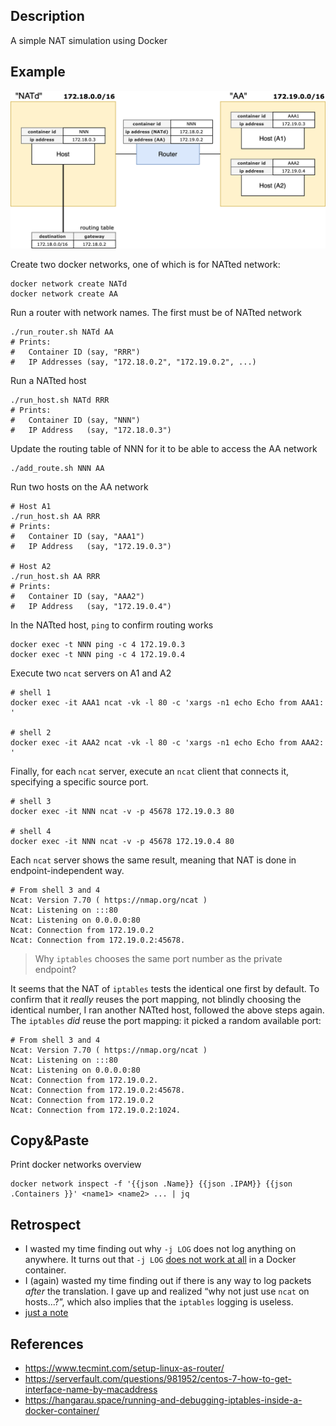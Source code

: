 ## Description
A simple NAT simulation using Docker


## Example

![example diagram](docs/example.png)

Create two docker networks, one of which is for NATted network:
```
docker network create NATd
docker network create AA
```

Run a router with network names. The first must be of NATted network
```
./run_router.sh NATd AA
# Prints:
# 	Container ID (say, "RRR")
# 	IP Addresses (say, "172.18.0.2", "172.19.0.2", ...)
```

Run a NATted host
```
./run_host.sh NATd RRR
# Prints:
# 	Container ID (say, "NNN")
# 	IP Address   (say, "172.18.0.3")
```

Update the routing table of NNN for it to be able to access the AA network
```
./add_route.sh NNN AA
```

Run two hosts on the AA network
```
# Host A1
./run_host.sh AA RRR
# Prints:
# 	Container ID (say, "AAA1")
# 	IP Address   (say, "172.19.0.3")

# Host A2
./run_host.sh AA RRR
# Prints:
# 	Container ID (say, "AAA2")
# 	IP Address   (say, "172.19.0.4")
```

In the NATted host, `ping` to confirm routing works
```
docker exec -t NNN ping -c 4 172.19.0.3
docker exec -t NNN ping -c 4 172.19.0.4
```

Execute two `ncat` servers on A1 and A2
```
# shell 1
docker exec -it AAA1 ncat -vk -l 80 -c 'xargs -n1 echo Echo from AAA1: '

# shell 2
docker exec -it AAA2 ncat -vk -l 80 -c 'xargs -n1 echo Echo from AAA2: '
```

Finally, for each `ncat` server, execute an `ncat` client that connects it, specifying a specific source port.
```
# shell 3
docker exec -it NNN ncat -v -p 45678 172.19.0.3 80

# shell 4
docker exec -it NNN ncat -v -p 45678 172.19.0.4 80
```

Each `ncat` server shows the same result, meaning that NAT is done in endpoint-independent way.
```
# From shell 3 and 4
Ncat: Version 7.70 ( https://nmap.org/ncat )
Ncat: Listening on :::80
Ncat: Listening on 0.0.0.0:80
Ncat: Connection from 172.19.0.2
Ncat: Connection from 172.19.0.2:45678.
```

> Why `iptables` chooses the same port number as the private endpoint?

It seems that the NAT of `iptables` tests the identical one first by default.
To confirm that it _really_ reuses the port mapping, not blindly choosing the identical number, I ran another NATted host,
followed the above steps again. The `iptables` _did_ reuse the port mapping: it picked a random available port:
```
# From shell 3 and 4
Ncat: Version 7.70 ( https://nmap.org/ncat )
Ncat: Listening on :::80
Ncat: Listening on 0.0.0.0:80
Ncat: Connection from 172.19.0.2.
Ncat: Connection from 172.19.0.2:45678.
Ncat: Connection from 172.19.0.2
Ncat: Connection from 172.19.0.2:1024.
```


## Copy&Paste
Print docker networks overview
```
docker network inspect -f '{{json .Name}} {{json .IPAM}} {{json .Containers }}' <name1> <name2> ... | jq
```

## Retrospect
- I wasted my time finding out why `-j LOG` does not log anything on anywhere.
It turns out that `-j LOG` [does not work at all][docker-log-target] in a Docker container.
- I (again) wasted my time finding out if there is any way to log packets _after_ the translation.
I gave up and realized “why not just use `ncat` on hosts...?”, which also implies that the `iptables` logging is useless.
- [just a note](./NOTE.md)


## References
- https://www.tecmint.com/setup-linux-as-router/
- https://serverfault.com/questions/981952/centos-7-how-to-get-interface-name-by-macaddress
- https://hangarau.space/running-and-debugging-iptables-inside-a-docker-container/


[docker-log-target]: https://hangarau.space/running-and-debugging-iptables-inside-a-docker-container/#logging
